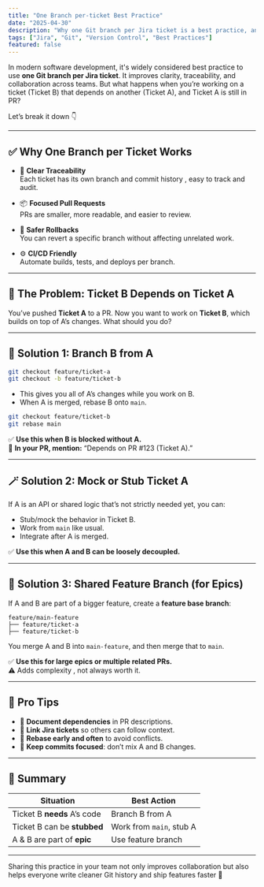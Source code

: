 ```yaml
---
title: "One Branch per-ticket Best Practice"
date: "2025-04-30"
description: "Why one Git branch per Jira ticket is a best practice, and how to work efficiently when tickets depend on each other."
tags: ["Jira", "Git", "Version Control", "Best Practices"]
featured: false
---
```


In modern software development, it's widely considered best practice to use **one Git branch per Jira ticket**. It improves clarity, traceability, and collaboration across teams. But what happens when you’re working on a ticket (Ticket B) that depends on another (Ticket A), and Ticket A is still in PR?

Let’s break it down 👇

---

## ✅ Why One Branch per Ticket Works

- 🔗 **Clear Traceability**  
  Each ticket has its own branch and commit history , easy to track and audit.

- 📦 **Focused Pull Requests**  
  PRs are smaller, more readable, and easier to review.

- 🔁 **Safer Rollbacks**  
  You can revert a specific branch without affecting unrelated work.

- ⚙️ **CI/CD Friendly**  
  Automate builds, tests, and deploys per branch.

---

## 🤔 The Problem: Ticket B Depends on Ticket A

You’ve pushed **Ticket A** to a PR. Now you want to work on **Ticket B**, which builds on top of A’s changes. What should you do?

---

## 🧩 Solution 1: Branch B from A

```bash
git checkout feature/ticket-a
git checkout -b feature/ticket-b
```

- This gives you all of A’s changes while you work on B.
- When A is merged, rebase B onto `main`.

```bash
git checkout feature/ticket-b
git rebase main
```

✅ **Use this when B is blocked without A.**  
📣 **In your PR, mention:** “Depends on PR #123 (Ticket A).”

---

## 🪄 Solution 2: Mock or Stub Ticket A

If A is an API or shared logic that’s not strictly needed yet, you can:

- Stub/mock the behavior in Ticket B.
- Work from `main` like usual.
- Integrate after A is merged.

✅ **Use this when A and B can be loosely decoupled.**

---

## 🧱 Solution 3: Shared Feature Branch (for Epics)

If A and B are part of a bigger feature, create a **feature base branch**:

```
feature/main-feature
├── feature/ticket-a
├── feature/ticket-b
```

You merge A and B into `main-feature`, and then merge that to `main`.

✅ **Use this for large epics or multiple related PRs.**  
⚠️ Adds complexity , not always worth it.

---

## 🧠 Pro Tips

- 📝 **Document dependencies** in PR descriptions.
- 🔗 **Link Jira tickets** so others can follow context.
- 🔄 **Rebase early and often** to avoid conflicts.
- 🧼 **Keep commits focused**: don’t mix A and B changes.

---

## 📌 Summary

| Situation                   | Best Action              |
| --------------------------- | ------------------------ |
| Ticket B **needs** A’s code | Branch B from A          |
| Ticket B can be **stubbed** | Work from `main`, stub A |
| A & B are part of **epic**  | Use feature branch       |

---

Sharing this practice in your team not only improves collaboration but also helps everyone write cleaner Git history and ship features faster 🚀
